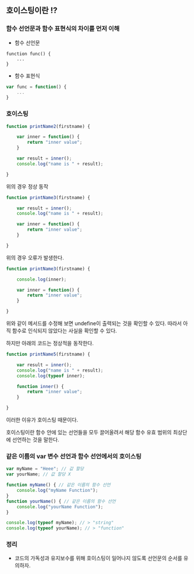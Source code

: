
## 호이스팅이란 !?

### 함수 선언문과 함수 표현식의 차이를 먼저 이해

- 함수 선언문 

```javacript
function func() {
    ...
}
```

- 함수 표현식

```javascript
var func = function() {
    ...
}
```

### 호이스팅

```javascript
function printName2(firstname) {

    var inner = function() {
        return "inner value";
    }

    var result = inner();
    console.log("name is " + result);

}
```

위의 경우 정상 동작

```javascript
function printName3(firstname) {

    var result = inner();
    console.log("name is " + result);

    var inner = function() { 
        return "inner value";
    }

}
```

위의 경우 오류가 발생한다.

```javascript
function printName3(firstname) {

    console.log(inner); 

    var inner = function() { 
        return "inner value";
    }

}
```

위와 같이 메서드를 수정해 보면 undefine이 출력되는 것을 확인할 수 있다. 따라서 아직 함수로 인식되지 않았다는 사실을 확인할 수 있다.

하지만 아래의 코드는 정상적을 동작한다.

```javascript
function printName5(firstname) {

    var result = inner();
    console.log("name is " + result);
    console.log(typeof inner);

    function inner() { 
        return "inner value";
    }

}
```

이러한 이유가 호이스팅 때문이다.

호이스팅이란 함수 안에 있는 선언들을 모두 끌어올려서 해당 함수 유효 범위의 최상단에 선언하는 것을 말한다.

### 같은 이름의 var 변수 선언과 함수 선언에서의 호이스팅

```javascript
var myName = "Heee"; // 값 할당 
var yourName; // 값 할당 X

function myName() { // 같은 이름의 함수 선언
    console.log("myName Function");
}
function yourName() { // 같은 이름의 함수 선언
    console.log("yourName Function");
}

console.log(typeof myName); // > "string"
console.log(typeof yourName); // > "function"
```

### 정리

- 코드의 가독성과 유지보수를 위해 호이스팅이 일어나지 않도록 선언문의 순서를 유의하자.